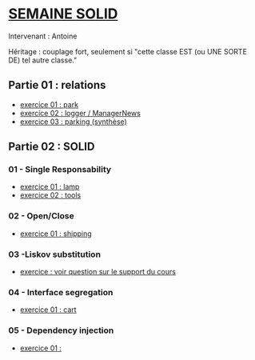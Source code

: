 # [SEMAINE SOLID](https://github.com/Antoine07/SOLID/tree/main/SOLID_PHP/SUPPORTS)
Intervenant : Antoine

Héritage : couplage fort, seulement si "cette classe EST (ou UNE SORTE DE) tel autre classe."

## Partie 01 : relations
* [exercice 01 : park](./01-relations/park)
* [exercice 02 : logger / ManagerNews](./01-relations/logger)
* [exercice 03 : parking (synthèse)](./01-relations/parking)

## Partie 02 : SOLID
### 01 - Single Responsability
* [exercice 01 : lamp](./02-SOLID/01-S-ingle-responsability/exercices/lamp)
* [exercice 02 : tools](./02-SOLID/01-S-ingle-responsability/exercices/tools)

### 02 - Open/Close
* [exercice 01 : shipping](./02-SOLID/02-O-pen-close/exercices/shipping)

### 03 -Liskov substitution
* [exercice : voir question sur le support du cours](https://github.com/Antoine07/SOLID/blob/main/SOLID_PHP/SUPPORTS/Part2_solid/part1_solid.md#questions-danalyse)
### 04 - Interface segregation
* [exercice 01 : cart](./02-SOLID/04-I-nterface-segregation/exercices/cart)
### 05 - Dependency injection
* [exercice 01 : ](./02-SOLID/05-D-ependency-injection/exercices/)